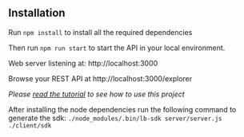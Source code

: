 ## Installation

Run `npm install` to install all the required dependencies

Then run `npm run start` to start the API in your local environment.

Web server listening at: http://localhost:3000

Browse your REST API at http://localhost:3000/explorer

*Please [read the tutorial](https://angular-templates.io/tutorials/about/learn-how-to-build-a-mean-stack-application) to see how to use this project*

After installing the node dependencies run the following command to generate the sdk:
`./node_modules/.bin/lb-sdk server/server.js ./client/sdk`
